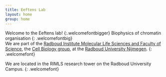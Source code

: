 ```yaml
---
title: Eeftens Lab
layout: home
group: home
---
```


Welcome to the Eeftens lab!
{:.welcomefontbigger}
Biophysics of chromatin organisation
{: .welcomefontbig}
<br>
We are part of the [Radboud Institute Molecular Life Sciences and Faculty of Science](https://www.ru.nl/science/rimls/), the [Cell Biology group](https://www.ru.nl/science/rimls/research/cell-biology/), at the [Radboud University Nijmegen](http://ru.nl/).
{: .welcomefont}

We are located in the RIMLS research tower on the Radboud University Campus.
{: .welcomefont}
